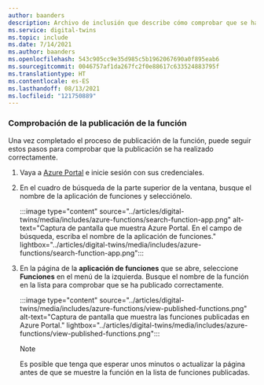 ```yaml
---
author: baanders
description: Archivo de inclusión que describe cómo comprobar que se ha publicado una función de Azure
ms.service: digital-twins
ms.topic: include
ms.date: 7/14/2021
ms.author: baanders
ms.openlocfilehash: 543c905cc9e35d985c5b1962067690a0f895eab6
ms.sourcegitcommit: 0046757af1da267fc2f0e88617c633524883795f
ms.translationtype: HT
ms.contentlocale: es-ES
ms.lasthandoff: 08/13/2021
ms.locfileid: "121750889"
---
```

### <a name="verify-the-publication-of-your-function"></a>Comprobación de la publicación de la función

Una vez completado el proceso de publicación de la función, puede seguir estos pasos para comprobar que la publicación se ha realizado correctamente.
 
1. Vaya a [Azure Portal](https://portal.azure.com/) e inicie sesión con sus credenciales.
2. En el cuadro de búsqueda de la parte superior de la ventana, busque el nombre de la aplicación de funciones y selecciónelo.

    :::image type="content" source="../articles/digital-twins/media/includes/azure-functions/search-function-app.png" alt-text="Captura de pantalla que muestra Azure Portal. En el campo de búsqueda, escriba el nombre de la aplicación de funciones." lightbox="../articles/digital-twins/media/includes/azure-functions/search-function-app.png":::

3. En la página de la **aplicación de funciones** que se abre, seleccione **Funciones** en el menú de la izquierda. Busque el nombre de la función en la lista para comprobar que se ha publicado correctamente.

    :::image type="content" source="../articles/digital-twins/media/includes/azure-functions/view-published-functions.png" alt-text="Captura de pantalla que muestra las funciones publicadas en Azure Portal." lightbox="../articles/digital-twins/media/includes/azure-functions/view-published-functions.png":::

    > [!Note] 
    > Es posible que tenga que esperar unos minutos o actualizar la página antes de que se muestre la función en la lista de funciones publicadas.